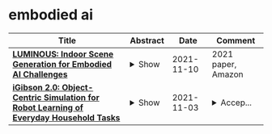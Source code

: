 # embodied ai

| **Title** | **Abstract** | **Date** | **Comment** |
| --- | --- | --- | --- |
| **[LUMINOUS: Indoor Scene Generation for Embodied AI Challenges](http://arxiv.org/abs/2111.05527v1)** | <details><summary>Show</summary><p>Learning-based methods for training embodied agents typically require a large number of high-quality scenes that contain realistic layouts and support meaningful interactions. However, current simulators for Embodied AI (EAI) challenges only provide simulated indoor scenes with a limited number of layouts. This paper presents Luminous, the first research framework that employs state-of-the-art indoor scene synthesis algorithms to generate large-scale simulated scenes for Embodied AI challenges. Further, we automatically and quantitatively evaluate the quality of generated indoor scenes via their ability to support complex household tasks. Luminous incorporates a novel scene generation algorithm (Constrained Stochastic Scene Generation (CSSG)), which achieves competitive performance with human-designed scenes. Within Luminous, the EAI task executor, task instruction generation module, and video rendering toolkit can collectively generate a massive multimodal dataset of new scenes for the training and evaluation of Embodied AI agents. Extensive experimental results demonstrate the effectiveness of the data generated by Luminous, enabling the comprehensive assessment of embodied agents on generalization and robustness.</p></details> | 2021-11-10 | 2021 paper, Amazon |
| **[iGibson 2.0: Object-Centric Simulation for Robot Learning of Everyday Household Tasks](http://arxiv.org/abs/2108.03272v4)** | <details><summary>Show</summary><p>Recent research in embodied AI has been boosted by the use of simulation environments to develop and train robot learning approaches. However, the use of simulation has skewed the attention to tasks that only require what robotics simulators can simulate: motion and physical contact. We present iGibson 2.0, an open-source simulation environment that supports the simulation of a more diverse set of household tasks through three key innovations. First, iGibson 2.0 supports object states, including temperature, wetness level, cleanliness level, and toggled and sliced states, necessary to cover a wider range of tasks. Second, iGibson 2.0 implements a set of predicate logic functions that map the simulator states to logic states like Cooked or Soaked. Additionally, given a logic state, iGibson 2.0 can sample valid physical states that satisfy it. This functionality can generate potentially infinite instances of tasks with minimal effort from the users. The sampling mechanism allows our scenes to be more densely populated with small objects in semantically meaningful locations. Third, iGibson 2.0 includes a virtual reality (VR) interface to immerse humans in its scenes to collect demonstrations. As a result, we can collect demonstrations from humans on these new types of tasks, and use them for imitation learning. We evaluate the new capabilities of iGibson 2.0 to enable robot learning of novel tasks, in the hope of demonstrating the potential of this new simulator to support new research in embodied AI. iGibson 2.0 and its new dataset are publicly available at http://svl.stanford.edu/igibson/.</p></details> | 2021-11-03 | <details><summary>Accep...</summary><p>Accepted at Conference on Robot Learning (CoRL) 2021. Project website: http://svl.stanford.edu/igibson/</p></details> |